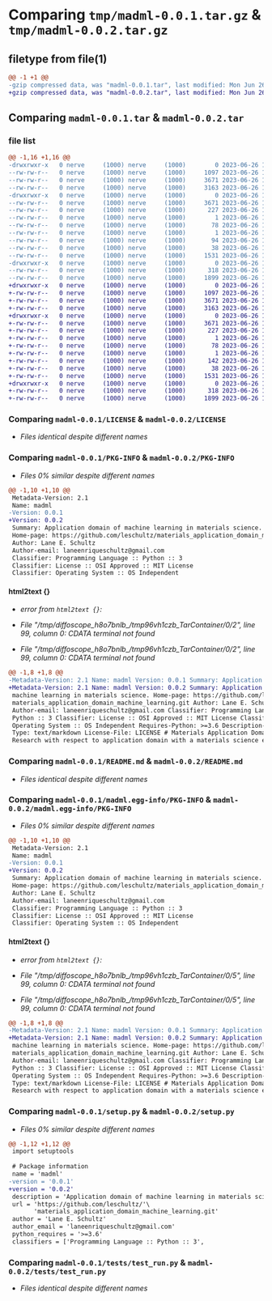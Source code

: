 # Comparing `tmp/madml-0.0.1.tar.gz` & `tmp/madml-0.0.2.tar.gz`

## filetype from file(1)

```diff
@@ -1 +1 @@
-gzip compressed data, was "madml-0.0.1.tar", last modified: Mon Jun 26 15:15:16 2023, max compression
+gzip compressed data, was "madml-0.0.2.tar", last modified: Mon Jun 26 15:57:07 2023, max compression
```

## Comparing `madml-0.0.1.tar` & `madml-0.0.2.tar`

### file list

```diff
@@ -1,16 +1,16 @@
-drwxrwxr-x   0 nerve     (1000) nerve     (1000)        0 2023-06-26 15:15:16.849252 madml-0.0.1/
--rw-rw-r--   0 nerve     (1000) nerve     (1000)     1097 2023-06-26 14:22:33.000000 madml-0.0.1/LICENSE
--rw-rw-r--   0 nerve     (1000) nerve     (1000)     3671 2023-06-26 15:15:16.849252 madml-0.0.1/PKG-INFO
--rw-rw-r--   0 nerve     (1000) nerve     (1000)     3163 2023-06-26 15:04:33.000000 madml-0.0.1/README.md
-drwxrwxr-x   0 nerve     (1000) nerve     (1000)        0 2023-06-26 15:15:16.849252 madml-0.0.1/madml.egg-info/
--rw-rw-r--   0 nerve     (1000) nerve     (1000)     3671 2023-06-26 15:15:16.000000 madml-0.0.1/madml.egg-info/PKG-INFO
--rw-rw-r--   0 nerve     (1000) nerve     (1000)      227 2023-06-26 15:15:16.000000 madml-0.0.1/madml.egg-info/SOURCES.txt
--rw-rw-r--   0 nerve     (1000) nerve     (1000)        1 2023-06-26 15:15:16.000000 madml-0.0.1/madml.egg-info/dependency_links.txt
--rw-rw-r--   0 nerve     (1000) nerve     (1000)       78 2023-06-26 15:15:16.000000 madml-0.0.1/madml.egg-info/requires.txt
--rw-rw-r--   0 nerve     (1000) nerve     (1000)        1 2023-06-26 15:15:16.000000 madml-0.0.1/madml.egg-info/top_level.txt
--rw-rw-r--   0 nerve     (1000) nerve     (1000)       94 2023-06-26 14:28:37.000000 madml-0.0.1/pyproject.toml
--rw-rw-r--   0 nerve     (1000) nerve     (1000)       38 2023-06-26 15:15:16.849252 madml-0.0.1/setup.cfg
--rw-rw-r--   0 nerve     (1000) nerve     (1000)     1531 2023-06-26 15:15:10.000000 madml-0.0.1/setup.py
-drwxrwxr-x   0 nerve     (1000) nerve     (1000)        0 2023-06-26 15:15:16.849252 madml-0.0.1/tests/
--rw-rw-r--   0 nerve     (1000) nerve     (1000)      318 2023-06-26 14:22:33.000000 madml-0.0.1/tests/test_load_data.py
--rw-rw-r--   0 nerve     (1000) nerve     (1000)     1899 2023-06-26 14:22:33.000000 madml-0.0.1/tests/test_run.py
+drwxrwxr-x   0 nerve     (1000) nerve     (1000)        0 2023-06-26 15:57:07.698796 madml-0.0.2/
+-rw-rw-r--   0 nerve     (1000) nerve     (1000)     1097 2023-06-26 14:22:33.000000 madml-0.0.2/LICENSE
+-rw-rw-r--   0 nerve     (1000) nerve     (1000)     3671 2023-06-26 15:57:07.698796 madml-0.0.2/PKG-INFO
+-rw-rw-r--   0 nerve     (1000) nerve     (1000)     3163 2023-06-26 15:04:33.000000 madml-0.0.2/README.md
+drwxrwxr-x   0 nerve     (1000) nerve     (1000)        0 2023-06-26 15:57:07.694796 madml-0.0.2/madml.egg-info/
+-rw-rw-r--   0 nerve     (1000) nerve     (1000)     3671 2023-06-26 15:57:07.000000 madml-0.0.2/madml.egg-info/PKG-INFO
+-rw-rw-r--   0 nerve     (1000) nerve     (1000)      227 2023-06-26 15:57:07.000000 madml-0.0.2/madml.egg-info/SOURCES.txt
+-rw-rw-r--   0 nerve     (1000) nerve     (1000)        1 2023-06-26 15:57:07.000000 madml-0.0.2/madml.egg-info/dependency_links.txt
+-rw-rw-r--   0 nerve     (1000) nerve     (1000)       78 2023-06-26 15:57:07.000000 madml-0.0.2/madml.egg-info/requires.txt
+-rw-rw-r--   0 nerve     (1000) nerve     (1000)        1 2023-06-26 15:57:07.000000 madml-0.0.2/madml.egg-info/top_level.txt
+-rw-rw-r--   0 nerve     (1000) nerve     (1000)      142 2023-06-26 15:56:15.000000 madml-0.0.2/pyproject.toml
+-rw-rw-r--   0 nerve     (1000) nerve     (1000)       38 2023-06-26 15:57:07.698796 madml-0.0.2/setup.cfg
+-rw-rw-r--   0 nerve     (1000) nerve     (1000)     1531 2023-06-26 15:56:54.000000 madml-0.0.2/setup.py
+drwxrwxr-x   0 nerve     (1000) nerve     (1000)        0 2023-06-26 15:57:07.694796 madml-0.0.2/tests/
+-rw-rw-r--   0 nerve     (1000) nerve     (1000)      318 2023-06-26 14:22:33.000000 madml-0.0.2/tests/test_load_data.py
+-rw-rw-r--   0 nerve     (1000) nerve     (1000)     1899 2023-06-26 14:22:33.000000 madml-0.0.2/tests/test_run.py
```

### Comparing `madml-0.0.1/LICENSE` & `madml-0.0.2/LICENSE`

 * *Files identical despite different names*

### Comparing `madml-0.0.1/PKG-INFO` & `madml-0.0.2/PKG-INFO`

 * *Files 0% similar despite different names*

```diff
@@ -1,10 +1,10 @@
 Metadata-Version: 2.1
 Name: madml
-Version: 0.0.1
+Version: 0.0.2
 Summary: Application domain of machine learning in materials science.
 Home-page: https://github.com/leschultz/materials_application_domain_machine_learning.git
 Author: Lane E. Schultz
 Author-email: laneenriqueschultz@gmail.com
 Classifier: Programming Language :: Python :: 3
 Classifier: License :: OSI Approved :: MIT License
 Classifier: Operating System :: OS Independent
```

#### html2text {}

 * *error from `html2text {}`:*

 * *File "/tmp/diffoscope_h8o7bnlb_/tmp96vh1czb_TarContainer/0/2", line 99, column 0: CDATA terminal not found*

 * *File "/tmp/diffoscope_h8o7bnlb_/tmp96vh1czb_TarContainer/0/2", line 99, column 0: CDATA terminal not found*

```diff
@@ -1,8 +1,8 @@
-Metadata-Version: 2.1 Name: madml Version: 0.0.1 Summary: Application domain of
+Metadata-Version: 2.1 Name: madml Version: 0.0.2 Summary: Application domain of
 machine learning in materials science. Home-page: https://github.com/leschultz/
 materials_application_domain_machine_learning.git Author: Lane E. Schultz
 Author-email: laneenriqueschultz@gmail.com Classifier: Programming Language ::
 Python :: 3 Classifier: License :: OSI Approved :: MIT License Classifier:
 Operating System :: OS Independent Requires-Python: >=3.6 Description-Content-
 Type: text/markdown License-File: LICENSE # Materials Application Domain (MAD)
 Research with respect to application domain with a materials science emphasis
```

### Comparing `madml-0.0.1/README.md` & `madml-0.0.2/README.md`

 * *Files identical despite different names*

### Comparing `madml-0.0.1/madml.egg-info/PKG-INFO` & `madml-0.0.2/madml.egg-info/PKG-INFO`

 * *Files 0% similar despite different names*

```diff
@@ -1,10 +1,10 @@
 Metadata-Version: 2.1
 Name: madml
-Version: 0.0.1
+Version: 0.0.2
 Summary: Application domain of machine learning in materials science.
 Home-page: https://github.com/leschultz/materials_application_domain_machine_learning.git
 Author: Lane E. Schultz
 Author-email: laneenriqueschultz@gmail.com
 Classifier: Programming Language :: Python :: 3
 Classifier: License :: OSI Approved :: MIT License
 Classifier: Operating System :: OS Independent
```

#### html2text {}

 * *error from `html2text {}`:*

 * *File "/tmp/diffoscope_h8o7bnlb_/tmp96vh1czb_TarContainer/0/5", line 99, column 0: CDATA terminal not found*

 * *File "/tmp/diffoscope_h8o7bnlb_/tmp96vh1czb_TarContainer/0/5", line 99, column 0: CDATA terminal not found*

```diff
@@ -1,8 +1,8 @@
-Metadata-Version: 2.1 Name: madml Version: 0.0.1 Summary: Application domain of
+Metadata-Version: 2.1 Name: madml Version: 0.0.2 Summary: Application domain of
 machine learning in materials science. Home-page: https://github.com/leschultz/
 materials_application_domain_machine_learning.git Author: Lane E. Schultz
 Author-email: laneenriqueschultz@gmail.com Classifier: Programming Language ::
 Python :: 3 Classifier: License :: OSI Approved :: MIT License Classifier:
 Operating System :: OS Independent Requires-Python: >=3.6 Description-Content-
 Type: text/markdown License-File: LICENSE # Materials Application Domain (MAD)
 Research with respect to application domain with a materials science emphasis
```

### Comparing `madml-0.0.1/setup.py` & `madml-0.0.2/setup.py`

 * *Files 0% similar despite different names*

```diff
@@ -1,12 +1,12 @@
 import setuptools
 
 # Package information
 name = 'madml'
-version = '0.0.1'
+version = '0.0.2'
 description = 'Application domain of machine learning in materials science.'
 url = 'https://github.com/leschultz/'\
       'materials_application_domain_machine_learning.git'
 author = 'Lane E. Schultz'
 author_email = 'laneenriqueschultz@gmail.com'
 python_requires = '>=3.6'
 classifiers = ['Programming Language :: Python :: 3',
```

### Comparing `madml-0.0.1/tests/test_run.py` & `madml-0.0.2/tests/test_run.py`

 * *Files identical despite different names*

